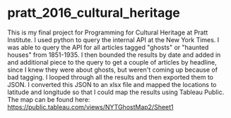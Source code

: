 # pratt_2016_cultural_heritage

This is my final project for Programming for Cultural Heritage at Pratt Institute. I used python to query the internal API at the New York Times. I was able to query the API for all articles tagged "ghosts" or "haunted houses" from 1851-1935. I then bounded the results by date and added in and additional piece to the query to get a couple of articles by headline, since I knew they were about ghosts, but weren't coming up because of bad tagging. I looped through all the results and then exported them to JSON. I converted this JSON to an xlsx file and mapped the locations to latitude and longitude so that I could map the results using Tableau Public. The map can be found here: https://public.tableau.com/views/NYTGhostMap2/Sheet1
